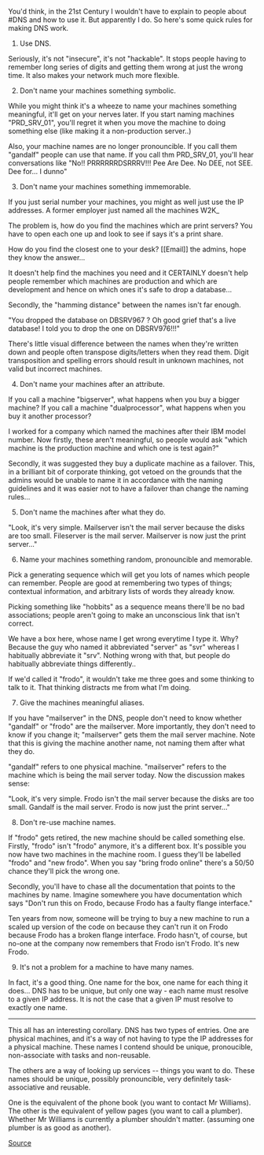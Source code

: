 
You'd think, in the 21st Century I wouldn't have to explain to people
about #DNS and how to use it. But apparently I do. So here's some quick
rules for making DNS work.


1. Use DNS.

Seriously, it's not "insecure", it's not "hackable". It stops people
having to remember long series of digits and getting them wrong at
just the wrong time. It also makes your network much more flexible.


2. Don't name your machines something symbolic.

While you might think it's a wheeze to name your machines something
meaningful, it'll get on your nerves later. If you start naming
machines "PRD_SRV_01", you'll regret it when you move the machine to
doing something else (like making it a non-production server..)

Also, your machine names are no longer pronouncible. If you call them
"gandalf" people can use that name. If you call thm PRD_SRV_01, you'll
hear conversations like "No!! PRRRRRRDSRRRV!!! Pee Are Dee. No DEE, not
SEE. Dee for... I dunno"


3. Don't name your machines something immemorable.

If you just serial number your machines, you might as well just use
the IP addresses. A former employer just named all the machines
W2K_<serial number>

The problem is, how do you find the machines which are print servers?
You have to open each one up and look to see if says it's a print
share.

How do you find the closest one to your desk? [[Email]] the admins, hope
they know the answer...

It doesn't help find the machines you need and it CERTAINLY doesn't
help people remember which machines are production and which are
development and hence on which ones it's safe to drop a database...

Secondly, the "hamming distance" between the names isn't far enough.

"You dropped the database on DBSRV967 ? Oh good grief that's a live
database! I told you to drop the one on DBSRV976!!!"

There's little visual difference between the names when they're
written down and people often transpose digits/letters when they read
them. Digit transposition and spelling errors should result in unknown
machines, not valid but incorrect machines.


4. Don't name your machines after an attribute.

If you call a machine "bigserver", what happens when you buy a bigger
machine? If you call a machine "dualprocessor", what happens when you
buy it another processor?

I worked for a company which named the machines after their IBM model
number. Now firstly, these aren't meaningful, so people would ask
"which machine is the production machine and which one is test again?"

Secondly, it was suggested they buy a duplicate machine as a
failover. This, in a brilliant bit of corporate thinking, got vetoed
on the grounds that the admins would be unable to name it in
accordance with the naming guidelines and it was easier not to have a
failover than change the naming rules...


5. Don't name the machines after what they do.

"Look, it's very simple. Mailserver isn't the mail server because the
disks are too small. Fileserver is the mail server. Mailserver is
now just the print server..."


6. Name your machines something random, pronouncible and memorable.

Pick a generating sequence which will get you lots of names which
people can remember. People are good at remembering two types of
things; contextual information, and arbitrary lists of words they
already know.

Picking something like "hobbits" as a sequence means there'll be no
bad associations; people aren't going to make an unconscious link that
isn't correct.

We have a box here, whose name I get wrong everytime I type it. Why?
Because the guy who named it abbreviated "server" as "svr" whereas I
habitually abbreviate it "srv". Nothing wrong with that, but people do
habitually abbreviate things differently..

If we'd called it "frodo", it wouldn't take me three goes and some
thinking to talk to it. That thinking distracts me from what I'm doing.


7. Give the machines meaningful aliases.

If you have "mailserver" in the DNS, people don't need to know whether
"gandalf" or "frodo" are the mailserver. More importantly, they don't
need to know if you change it; "mailserver" gets them the mail server
machine. Note that this is giving the machine another name, not naming
them after what they do.

"gandalf" refers to one physical machine. "mailserver" refers to the
machine which is being the mail server today. Now the discussion makes
sense:

"Look, it's very simple. Frodo isn't the mail server because the
disks are too small. Gandalf is the mail server. Frodo is
now just the print server..."


8. Don't re-use machine names.

If "frodo" gets retired, the new machine should be called something
else. Firstly, "frodo" isn't "frodo" anymore, it's a different
box. It's possible you now have two machines in the machine room. I
guess they'll be labelled "frodo" and "new frodo". When you say "bring
frodo online" there's a 50/50 chance they'll pick the wrong one.

Secondly, you'll have to chase all the documentation that points to
the machines by name. Imagine somewhere you have documentation which
says "Don't run this on Frodo, because Frodo has a faulty flange
interface."

Ten years from now, someone will be trying to buy a new machine to run
a scaled up version of the code on because they can't run it on Frodo
because Frodo has a broken flange interface. Frodo hasn't, of course,
but no-one at the company now remembers that Frodo isn't Frodo. It's
new Frodo.


9. It's not a problem for a machine to have many names.

In fact, it's a good thing. One name for the box, one name for each
thing it does... DNS has to be unique, but only one way - each name
must resolve to a given IP address. It is not the case that a given IP
must resolve to exactly one name.

----------------------------------------------------------------------------

This all has an interesting corollary. DNS has two types of
entries. One are physical machines, and it's a way of not having to
type the IP addresses for a physical machine. These names I contend
should be unique, pronoucible, non-associate with tasks and
non-reusable.

The others are a way of looking up services -- things you want to
do. These names should be unique, possibly pronouncible, very
definitely task-associative and reusable.

One is the equivalent of the phone book (you want to contact Mr
Williams). The other is the equivalent of yellow pages (you want to
call a plumber). Whether Mr Williams is currently a plumber shouldn't
matter. (assuming one plumber is as good as another).

[Source](https://www.fysh.org/~katie/computing/dns.txt)